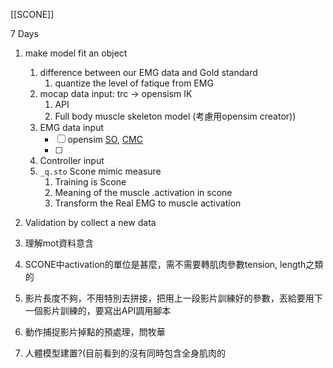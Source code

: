 [[SCONE]]

7 Days
1. make model fit an object
	1. difference between our EMG data and Gold standard
		1. quantize the level of fatique from EMG
	2. mocap data input: trc -> opensism IK 
		1. API
		2. Full body muscle skeleton model (考慮用opensim creator))
	3. EMG data input
		- [ ] opensim [SO](https://opensimconfluence.atlassian.net/wiki/spaces/OpenSim/pages/53085189/Working+with+Static+Optimization), [CMC](https://opensimconfluence.atlassian.net/wiki/spaces/OpenSim/pages/53088683/Example+-+Computed+Muscle+Control )
		- [ ] 
	4. Controller input
	5. `_q.sto` Scone mimic measure
		1. Training is Scone
		2. Meaning of the muscle .activation in scone
		3. Transform the Real EMG to muscle activation
2. Validation by collect a new data


1. 理解mot資料意含
4. SCONE中activation的單位是甚麼，需不需要轉肌肉參數tension, length之類的
5. 影片長度不夠，不用特別去拼接，把用上一段影片訓練好的參數，丟給要用下一個影片訓練的，要寫出API調用腳本
6. 動作捕捉影片掉點的預處理，問牧華
7. 人體模型建置?(目前看到的沒有同時包含全身肌肉的